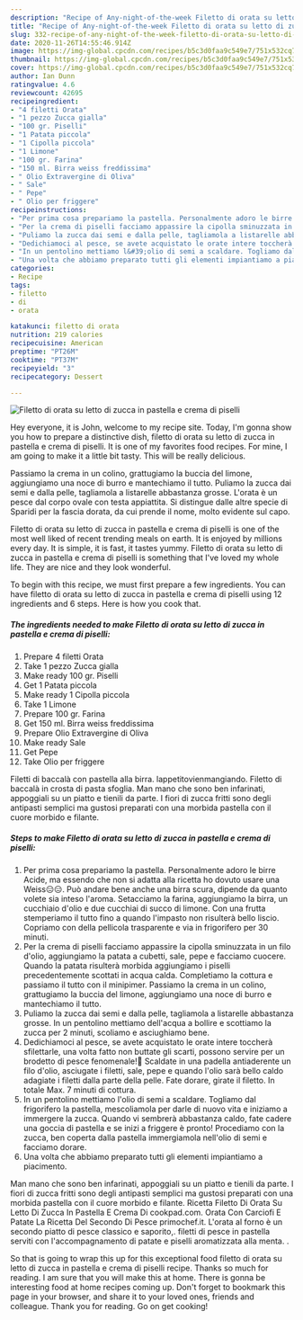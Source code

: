 ```yaml
---
description: "Recipe of Any-night-of-the-week Filetto di orata su letto di zucca in pastella e crema di piselli"
title: "Recipe of Any-night-of-the-week Filetto di orata su letto di zucca in pastella e crema di piselli"
slug: 332-recipe-of-any-night-of-the-week-filetto-di-orata-su-letto-di-zucca-in-pastella-e-crema-di-piselli
date: 2020-11-26T14:55:46.914Z
image: https://img-global.cpcdn.com/recipes/b5c3d0faa9c549e7/751x532cq70/filetto-di-orata-su-letto-di-zucca-in-pastella-e-crema-di-piselli-recipe-main-photo.jpg
thumbnail: https://img-global.cpcdn.com/recipes/b5c3d0faa9c549e7/751x532cq70/filetto-di-orata-su-letto-di-zucca-in-pastella-e-crema-di-piselli-recipe-main-photo.jpg
cover: https://img-global.cpcdn.com/recipes/b5c3d0faa9c549e7/751x532cq70/filetto-di-orata-su-letto-di-zucca-in-pastella-e-crema-di-piselli-recipe-main-photo.jpg
author: Ian Dunn
ratingvalue: 4.6
reviewcount: 42695
recipeingredient:
- "4 filetti Orata"
- "1 pezzo Zucca gialla"
- "100 gr. Piselli"
- "1 Patata piccola"
- "1 Cipolla piccola"
- "1 Limone"
- "100 gr. Farina"
- "150 ml. Birra weiss freddissima"
- " Olio Extravergine di Oliva"
- " Sale"
- " Pepe"
- " Olio per friggere"
recipeinstructions:
- "Per prima cosa prepariamo la pastella. Personalmente adoro le birre Acide, ma essendo che non si adatta alla ricetta ho dovuto usare una Weiss😑😑. Può andare bene anche una birra scura, dipende da quanto volete sia inteso l&#39;aroma. Setacciamo la farina, aggiungiamo la birra, un cucchiaio d&#39;olio e due cucchiai di succo di limone. Con una frutta stemperiamo il tutto fino a quando l&#39;impasto non risulterà bello liscio. Copriamo con della pellicola trasparente e via in frigorifero per 30 minuti."
- "Per la crema di piselli facciamo appassire la cipolla sminuzzata in un filo d&#39;olio, aggiungiamo la patata a cubetti, sale, pepe e facciamo cuocere. Quando la patata risulterà morbida aggiungiamo i piselli precedentemente scottati in acqua calda. Completiamo la cottura e passiamo il tutto con il minipimer. Passiamo la crema in un colino, grattugiamo la buccia del limone, aggiungiamo una noce di burro e mantechiamo il tutto."
- "Puliamo la zucca dai semi e dalla pelle, tagliamola a listarelle abbastanza grosse. In un pentolino mettiamo dell&#39;acqua a bollire e scottiamo la zucca per 2 minuti, scoliamo e asciughiamo bene."
- "Dedichiamoci al pesce, se avete acquistato le orate intere toccherà sfilettarle, una volta fatto non buttate gli scarti, possono servire per un brodetto di pesce fenomenale!🤤 Scaldate in una padella antiaderente un filo d&#39;olio, asciugate i filetti, sale, pepe e quando l&#39;olio sarà bello caldo adagiate i filetti dalla parte della pelle. Fate dorare, girate il filetto. In totale Max. 7 minuti di cottura."
- "In un pentolino mettiamo l&#39;olio di semi a scaldare. Togliamo dal frigorifero la pastella, mescoliamola per darle di nuovo vita e iniziamo a immergere la zucca. Quando vi sembrerà abbastanza caldo, fate cadere una goccia di pastella e se inizi a friggere è pronto! Procediamo con la zucca, ben coperta dalla pastella immergiamola nell&#39;olio di semi e facciamo dorare."
- "Una volta che abbiamo preparato tutti gli elementi impiantiamo a piacimento."
categories:
- Recipe
tags:
- filetto
- di
- orata

katakunci: filetto di orata 
nutrition: 219 calories
recipecuisine: American
preptime: "PT26M"
cooktime: "PT37M"
recipeyield: "3"
recipecategory: Dessert

---
```



![Filetto di orata su letto di zucca in pastella e crema di piselli](https://img-global.cpcdn.com/recipes/b5c3d0faa9c549e7/751x532cq70/filetto-di-orata-su-letto-di-zucca-in-pastella-e-crema-di-piselli-recipe-main-photo.jpg)

Hey everyone, it is John, welcome to my recipe site. Today, I'm gonna show you how to prepare a distinctive dish, filetto di orata su letto di zucca in pastella e crema di piselli. It is one of my favorites food recipes. For mine, I am going to make it a little bit tasty. This will be really delicious.

Passiamo la crema in un colino, grattugiamo la buccia del limone, aggiungiamo una noce di burro e mantechiamo il tutto. Puliamo la zucca dai semi e dalla pelle, tagliamola a listarelle abbastanza grosse. L&#39;orata è un pesce dal corpo ovale con testa appiattita. Si distingue dalle altre specie di Sparidi per la fascia dorata, da cui prende il nome, molto evidente sul capo.

Filetto di orata su letto di zucca in pastella e crema di piselli is one of the most well liked of recent trending meals on earth. It is enjoyed by millions every day. It is simple, it is fast, it tastes yummy. Filetto di orata su letto di zucca in pastella e crema di piselli is something that I've loved my whole life. They are nice and they look wonderful.


To begin with this recipe, we must first prepare a few ingredients. You can have filetto di orata su letto di zucca in pastella e crema di piselli using 12 ingredients and 6 steps. Here is how you cook that.

<!--inarticleads1-->

##### The ingredients needed to make Filetto di orata su letto di zucca in pastella e crema di piselli:

1. Prepare 4 filetti Orata
1. Take 1 pezzo Zucca gialla
1. Make ready 100 gr. Piselli
1. Get 1 Patata piccola
1. Make ready 1 Cipolla piccola
1. Take 1 Limone
1. Prepare 100 gr. Farina
1. Get 150 ml. Birra weiss freddissima
1. Prepare  Olio Extravergine di Oliva
1. Make ready  Sale
1. Get  Pepe
1. Take  Olio per friggere


Filetti di baccalà con pastella alla birra. lappetitovienmangiando. Filetto di baccalà in crosta di pasta sfoglia. Man mano che sono ben infarinati, appoggiali su un piatto e tienili da parte. I fiori di zucca fritti sono degli antipasti semplici ma gustosi preparati con una morbida pastella con il cuore morbido e filante. 

<!--inarticleads2-->

##### Steps to make Filetto di orata su letto di zucca in pastella e crema di piselli:

1. Per prima cosa prepariamo la pastella. Personalmente adoro le birre Acide, ma essendo che non si adatta alla ricetta ho dovuto usare una Weiss😑😑. Può andare bene anche una birra scura, dipende da quanto volete sia inteso l&#39;aroma. Setacciamo la farina, aggiungiamo la birra, un cucchiaio d&#39;olio e due cucchiai di succo di limone. Con una frutta stemperiamo il tutto fino a quando l&#39;impasto non risulterà bello liscio. Copriamo con della pellicola trasparente e via in frigorifero per 30 minuti.
1. Per la crema di piselli facciamo appassire la cipolla sminuzzata in un filo d&#39;olio, aggiungiamo la patata a cubetti, sale, pepe e facciamo cuocere. Quando la patata risulterà morbida aggiungiamo i piselli precedentemente scottati in acqua calda. Completiamo la cottura e passiamo il tutto con il minipimer. Passiamo la crema in un colino, grattugiamo la buccia del limone, aggiungiamo una noce di burro e mantechiamo il tutto.
1. Puliamo la zucca dai semi e dalla pelle, tagliamola a listarelle abbastanza grosse. In un pentolino mettiamo dell&#39;acqua a bollire e scottiamo la zucca per 2 minuti, scoliamo e asciughiamo bene.
1. Dedichiamoci al pesce, se avete acquistato le orate intere toccherà sfilettarle, una volta fatto non buttate gli scarti, possono servire per un brodetto di pesce fenomenale!🤤 Scaldate in una padella antiaderente un filo d&#39;olio, asciugate i filetti, sale, pepe e quando l&#39;olio sarà bello caldo adagiate i filetti dalla parte della pelle. Fate dorare, girate il filetto. In totale Max. 7 minuti di cottura.
1. In un pentolino mettiamo l&#39;olio di semi a scaldare. Togliamo dal frigorifero la pastella, mescoliamola per darle di nuovo vita e iniziamo a immergere la zucca. Quando vi sembrerà abbastanza caldo, fate cadere una goccia di pastella e se inizi a friggere è pronto! Procediamo con la zucca, ben coperta dalla pastella immergiamola nell&#39;olio di semi e facciamo dorare.
1. Una volta che abbiamo preparato tutti gli elementi impiantiamo a piacimento.


Man mano che sono ben infarinati, appoggiali su un piatto e tienili da parte. I fiori di zucca fritti sono degli antipasti semplici ma gustosi preparati con una morbida pastella con il cuore morbido e filante. Ricetta Filetto Di Orata Su Letto Di Zucca In Pastella E Crema Di cookpad.com. Orata Con Carciofi E Patate La Ricetta Del Secondo Di Pesce primochef.it. L&#39;orata al forno è un secondo piatto di pesce classico e saporito,. filetti di pesce in pastella serviti con l&#39;accompagnamento di patate e piselli aromatizzata alla menta. . 

So that is going to wrap this up for this exceptional food filetto di orata su letto di zucca in pastella e crema di piselli recipe. Thanks so much for reading. I am sure that you will make this at home. There is gonna be interesting food at home recipes coming up. Don't forget to bookmark this page in your browser, and share it to your loved ones, friends and colleague. Thank you for reading. Go on get cooking!
